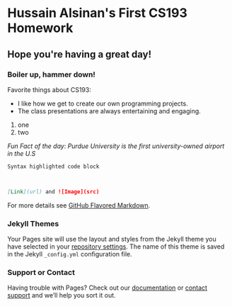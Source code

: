 # Hussain Alsinan's First CS193 Homework
## Hope you're having a great day!
### Boiler up, hammer down!

Favorite things about CS193:
- I like how we get to create our own programming projects.
- The class presentations are always entertaining and engaging.

1. one
2. two

_Fun Fact of the day: Purdue University is the first university-owned airport in the U.S_

```markdown
Syntax highlighted code block



[Link](url) and ![Image](src)
```

For more details see [GitHub Flavored Markdown](https://guides.github.com/features/mastering-markdown/).

### Jekyll Themes

Your Pages site will use the layout and styles from the Jekyll theme you have selected in your [repository settings](https://github.com/kalutes/CS193_Fall18_Lab1/settings). The name of this theme is saved in the Jekyll `_config.yml` configuration file.

### Support or Contact

Having trouble with Pages? Check out our [documentation](https://help.github.com/categories/github-pages-basics/) or [contact support](https://github.com/contact) and we’ll help you sort it out.
